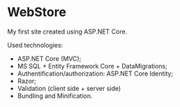 # WebStore
My first site created using ASP.NET Core.

Used technologies:
- ASP.NET Core (MVC);
- MS SQL + Entity Framework Core + DataMigrations;
- Authentification/authorization: ASP.NET Core Identity;
- Razor;
- Validation (client side + server side) 
- Bundling and Minification.

